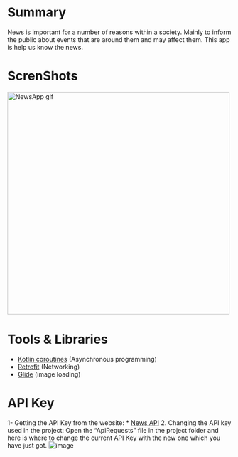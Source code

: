 # Summary
News is important for a number of reasons within a society. Mainly to inform the public about events that are around them and may affect them. 
This app is help us know the news.

# ScrenShots
<img src="https://github.com/mariam-elkirch/Videos/blob/master/NewsApp.gif" alt="NewsApp gif" title="NewsApp gif" width="500"/>


# Tools & Libraries
* <a href="https://kotlinlang.org/docs/coroutines-overview.html" target="_blank">Kotlin coroutines</a> (Asynchronous programming)
* <a href="https://square.github.io/retrofit/">Retrofit</a> (Networking)
* <a href="https://github.com/bumptech/glide">Glide</a> (image loading)

# API Key
1- Getting the API Key from the website: * <a href="https://newsapi.org/docs/get-started" target="_blank">News API</a> 
2. Changing the API key used in the project:
Open the “ApiRequests” file in the project folder and here is where to change the current API Key with the new one which you have just got.
![image](https://user-images.githubusercontent.com/45265655/125989427-2493f981-4391-4b7b-b52c-996e78d3ce70.png)

